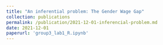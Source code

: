 ```yaml
---
title: "An inferential problem: The Gender Wage Gap"
collection: publications
permalink: /publication/2021-12-01-inferencial-problem.md
date: 2021-12-01
paperurl: 'group3_lab1_R.ipynb'
---
```



